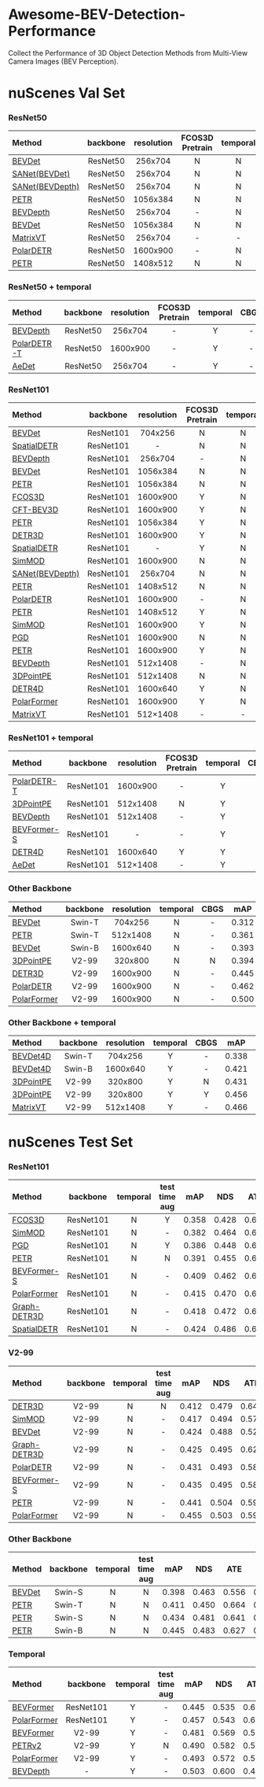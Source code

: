 # Awesome-BEV-Detection-Performance
Collect the Performance of 3D Object Detection Methods from Multi-View Camera Images (BEV Perception).

# nuScenes Val Set
### ResNet50
| Method | backbone | resolution | FCOS3D Pretrain | temporal | CBGS | mAP | NDS | ATE | ASE | AOE | AVE | AAE | 
| :----- | :-----:  |  :-----:   |    :---:        |   :---:  | :--: |:---:|:---:|:---:|:---:|:---:|:---:|:---:|
| [BEVDet](https://arxiv.org/pdf/2112.11790.pdf)     | ResNet50 | 256x704  | N | N | - | 0.298 | 0.379 | 0.725 | 0.279 | 0.589 | 0.860 | 0.245 |
| [SANet(BEVDet)](https://arxiv.org/pdf/2212.01231.pdf) | ResNet50 | 256x704 | N | N | N | 0.292 | 0.320 | 0.746 | 0.286 | 0.797 | 1.167 | 0.403 |
| [SANet(BEVDepth)](https://arxiv.org/pdf/2212.01231.pdf) | ResNet50 | 256x704 | N | N | N | 0.310 | 0.366 | 0.705 | 0.278 | 0.608 | 1.070 | 0.300 |
| [PETR](https://arxiv.org/pdf/2203.05625.pdf)       | ResNet50 | 1056x384 | N | N | Y | 0.313 | 0.381 | 0.768 | 0.278 | 0.564 | 0.923 | 0.225 |
| [BEVDepth](https://arxiv.org/pdf/2206.10092v1.pdf)   | ResNet50 | 256x704  | - | N | - | 0.315 | 0.367 | 0.702 | 0.271 | 0.621 | 1.042 | 0.315 |
| [BEVDet](https://arxiv.org/pdf/2112.11790.pdf)     | ResNet50 | 1056x384 | N | N | - | 0.318 | 0.389 | 0.718 | 0.272 | 0.553 | 0.897 | 0.258 |
| [MatrixVT](https://arxiv.org/pdf/2211.10593.pdf) | ResNet50 | 256x704 | - | - | - | 0.336 | 0.415 | 0.653 | 0.271 | 0.473 | 0.903 | 0.231 |
| [PolarDETR](https://arxiv.org/pdf/2206.10965.pdf)  | ResNet50 | 1600x900 | - | N | - | 0.338 | 0.409 | 0.768 | 0.284 | 0.443 | 0.883 | 0.221 |
| [PETR](https://arxiv.org/pdf/2203.05625.pdf)       | ResNet50 | 1408x512 | N | N | Y | 0.339 | 0.403 | 0.748 | 0.273 | 0.539 | 0.907 | 0.203 |


### ResNet50 + temporal
| Method | backbone | resolution | FCOS3D Pretrain | temporal | CBGS | mAP | NDS | ATE | ASE | AOE | AVE | AAE | 
| :------- | :-----:  |  :-----:   |    :---:        |   :---:  | :--: |:---:|:---:|:---:|:---:|:---:|:---:|:---:|
| [BEVDepth](https://arxiv.org/pdf/2206.10092v1.pdf)   | ResNet50 | 256x704  | - | Y | - | 0.351 | 0.475 | 0.639 | 0.267 | 0.479 | 0.428 | 0.198 |
| [PolarDETR-T](https://arxiv.org/pdf/2206.10965.pdf)  | ResNet50 | 1600x900 | - | Y | - | 0.354 | 0.458 | 0.748 | 0.277 | 0.432 | 0.539 | 0.197 |
| [AeDet](https://arxiv.org/pdf/2211.12501.pdf) | ResNet50 | 256x704 | - | Y | - | 0.387 | 0.501 | 0.598 | 0.276 | 0.461 | 0.392 | 0.196 |

### ResNet101
| Method | backbone | resolution | FCOS3D Pretrain | temporal | CBGS | mAP | NDS | ATE | ASE | AOE | AVE | AAE | 
| :------- | :-----:  |  :-----:   |    :---:        |   :---:  | :--: |:---:|:---:|:---:|:---:|:---:|:---:|:---:|
| [BEVDet](https://arxiv.org/pdf/2112.11790.pdf)  | ResNet101 | 704x256  | N | N | - | 0.302 | 0.381 | 0.722 | 0.269 | 0.543 | 0.900 | 0.269 |
| [SpatialDETR](https://markus-enzweiler.de/downloads/publications/ECCV2022-spatial_detr.pdf)|ResNet101|-        | N | N | N | 0.303 | 0.369 | 0.849 | 0.282 | 0.522 | 0.941 | 0.229 |
| [BEVDepth](https://arxiv.org/pdf/2206.10092v1.pdf)| ResNet101 | 256x704  | - | N | - | 0.320 | 0.381 | 0.682 | 0.272 | 0.562 | 0.997 | 0.284 | 
| [BEVDet](https://arxiv.org/pdf/2112.11790.pdf)  | ResNet101 | 1056x384 | N | N | - | 0.330 | 0.396 | 0.702 | 0.272 | 0.534 | 0.932 | 0.251 |
| [PETR](https://arxiv.org/pdf/2203.05625.pdf)    | ResNet101 | 1056x384 | N | N | Y | 0.333 | 0.399 | 0.735 | 0.275 | 0.559 | 0.899 | 0.205 |
| [FCOS3D](https://arxiv.org/pdf/2104.10956.pdf)  | ResNet101 | 1600x900 | Y | N | N | 0.343 | 0.415 | 0.725 | 0.263 | 0.422 | 1.292 | 0.153 |
| [CFT-BEV3D](https://arxiv.org/pdf/2210.17252.pdf) | ResNet101 | 1600x900 | Y | N | Y | 0.343 | 0.455 | 0.651 | 0.274 | 0.338 | 0.716 | 0.184 | 
| [PETR](https://arxiv.org/pdf/2203.05625.pdf)    | ResNet101 | 1056x384 | Y | N | Y | 0.347 | 0.423 | 0.736 | 0.269 | 0.448 | 0.844 | 0.202 |
| [DETR3D](https://proceedings.mlr.press/v164/wang22b.html)  | ResNet101 | 1600x900 | Y | N | Y | 0.349 | 0.434 | 0.716 | 0.268 | 0.379 | 0.842 | 0.200 |
| [SpatialDETR](https://markus-enzweiler.de/downloads/publications/ECCV2022-spatial_detr.pdf)|ResNet101|-        | Y | N | N | 0.351 | 0.425 | 0.772 | 0.274 | 0.395 | 0.847 | 0.217 |
| [SimMOD](https://arxiv.org/pdf/2208.10035.pdf)  | ResNet101 | 1600x900 | N | N | - | 0.351 | 0.435 | 0.717 | 0.267 | 0.388 | 0.849 | 0.187 |
| [SANet(BEVDepth)](https://arxiv.org/pdf/2212.01231.pdf) | ResNet101 | 256x704 | N | N | N | 0.351 | 0.482 | 0.618 | 0.271 | 0.434 | 0.426 | 0.192 |
| [PETR](https://arxiv.org/pdf/2203.05625.pdf)    | ResNet101 | 1408x512 | N | N | Y | 0.357 | 0.421 | 0.710 | 0.270 | 0.490 | 0.885 | 0.224 |
| [PolarDETR](https://arxiv.org/pdf/2206.10965.pdf) | ResNet101 | 1600x900 | - | N | - | 0.365 | 0.444 | 0.742 | 0.269 | 0.350 | 0.829 | 0.197 |
| [PETR](https://arxiv.org/pdf/2203.05625.pdf)    | ResNet101 | 1408x512 | Y | N | Y | 0.366 | 0.441 | 0.717 | 0.267 | 0.412 | 0.834 | 0.190 |
| [SimMOD](https://arxiv.org/pdf/2208.10035.pdf)  | ResNet101 | 1600x900 | Y | N | - | 0.366 | 0.455 | 0.698 | 0.264 | 0.340 | 0.784 | 0.197 |
| [PGD](https://arxiv.org/pdf/2107.14160.pdf)     | ResNet101 | 1600x900 | N | N | N | 0.369 | 0.428 | 0.683 | 0.260 | 0.439 | 1.268 | 0.185 |
| [PETR](https://arxiv.org/pdf/2203.05625.pdf)    | ResNet101 | 1600x900 | Y | N | Y | 0.370 | 0.442 | 0.711 | 0.267 | 0.383 | 0.865 | 0.201 |
| [BEVDepth](https://arxiv.org/pdf/2206.10092v1.pdf)| ResNet101 | 512x1408 | - | N | - | 0.376 | 0.408 | 0.659 | 0.267 | 0.543 | 1.059 | 0.335 |
| [3DPointPE](https://arxiv.org/pdf/2211.14710.pdf) | ResNet101 | 512x1408 | N | N | Y | 0.381 | 0.448 | 0.681 | 0.272 | 0.411 | 0.860 | 0.206 |
| [DETR4D](https://arxiv.org/pdf/2212.07849.pdf) | ResNet101 | 1600x640 | Y | N | N | 0.383 | 0.444 | 0.719 | 0.268 | 0.415 | 0.857 | 0.213 |
| [PolarFormer](https://arxiv.org/pdf/2206.15398.pdf)| ResNet101 | 1600x900 | Y | N | - | 0.396 | 0.458 | 0.700 | 0.269 | 0.375 | 0.839 | 0.245 |
| [MatrixVT](https://arxiv.org/pdf/2211.10593.pdf) | ResNet101 | 512×1408 | - | - | - | 0.396 | 0.467 | 0.577 | 0.261 | 0.397 | 0.870 | 0.207 |

### ResNet101 + temporal
| Method | backbone | resolution | FCOS3D Pretrain | temporal | CBGS | mAP | NDS | ATE | ASE | AOE | AVE | AAE | 
| :----- | :-----:  |  :-----:   |    :---:        |   :---:  | :--: |:---:|:---:|:---:|:---:|:---:|:---:|:---:|
| [PolarDETR-T](https://arxiv.org/pdf/2206.10965.pdf) | ResNet101 | 1600x900 | - | Y | - | 0.383 | 0.488 | 0.707 | 0.269 | 0.344 | 0.518 | 0.196 |
| [3DPointPE](https://arxiv.org/pdf/2211.14710.pdf) | ResNet101 | 512x1408 | N | Y | N | 0.409 | 0.526 | 0.632 | 0.281 | 0.345 | 0.342 | 0.184 |
| [BEVDepth](https://arxiv.org/pdf/2206.10092v1.pdf)   | ResNet101 | 512x1408 | - | Y | - | 0.412 | 0.535 | 0.565 | 0.266 | 0.358 | 0.331 | 0.190 |
| [BEVFormer-S](https://arxiv.org/abs/2203.17270)| ResNet101 | -        | - | Y | - | 0.416 | 0.517 | 0.673 | 0.274 | 0.372 | 0.394 | 0.198 |
| [DETR4D](https://arxiv.org/pdf/2212.07849.pdf) | ResNet101 | 1600x640 | Y | Y | N | 0.422 | 0.509 | 0.688 | 0.269 | 0.388 | 0.496 | 0.184 |
| [AeDet](https://arxiv.org/pdf/2211.12501.pdf) | ResNet101 | 512×1408 | - | Y | - | 0.449 | 0.561 | 0.501 | 0.262 | 0.347 | 0.330 | 0.194 |


### Other Backbone
| Method | backbone | resolution | temporal | CBGS | mAP | NDS | ATE | ASE | AOE | AVE | AAE | 
| :------- |:-----:| :-----:  |  :-----: |:----:|:---:|:---:|:---:|:---:|:---:|:---:|:---:|
| [BEVDet](https://arxiv.org/pdf/2112.11790.pdf)     | Swin-T | 704x256  | N | - | 0.312 | 0.392 | 0.691 | 0.272 | 0.523 | 0.909 | 0.247 |
| [PETR](https://arxiv.org/pdf/2203.05625.pdf)       | Swin-T | 512x1408 | N | - | 0.361 | 0.431 | 0.732 | 0.273 | 0.497 | 0.808 | 0.185 |
| [BEVDet](https://arxiv.org/pdf/2112.11790.pdf)     | Swin-B | 1600x640 | N | - | 0.393 | 0.472 | 0.608 | 0.259 | 0.366 | 0.822 | 0.191 |
| [3DPointPE](https://arxiv.org/pdf/2211.14710.pdf) | V2-99 | 320x800 | N | N | 0.394 | 0.434 | 0.706 | 0.273 | 0.522 | 0.848 | 0.240 |
| [DETR3D](https://proceedings.mlr.press/v164/wang22b.html) | V2-99 | 1600x900 | N | - | 0.445 | 0.509 | 0.687 | 0.261 | 0.271 | 0.727 | 0.191 |
| [PolarDETR](https://arxiv.org/pdf/2206.10965.pdf)  | V2-99  | 1600x900 | N | - | 0.462 | 0.532 | 0.628 | 0.262 | 0.263 | 0.658 | 0.180 |
| [PolarFormer](https://arxiv.org/pdf/2206.15398.pdf)| V2-99  | 1600x900 | N | - | 0.500 | 0.562 | 0.583 | 0.262 | 0.247 | 0.601 | 0.193 |

### Other Backbone + temporal
| Method | backbone | resolution | temporal | CBGS | mAP | NDS | ATE | ASE | AOE | AVE | AAE | 
| :------- |:-----:| :-----:  |  :-----: |:----:|:---:|:---:|:---:|:---:|:---:|:---:|:---:|
| [BEVDet4D](https://arxiv.org/abs/2203.17054)   | Swin-T | 704x256  | Y | - | 0.338 | 0.476 | 0.672 | 0.274 | 0.460 | 0.337 | 0.185 |
| [BEVDet4D](https://arxiv.org/abs/2203.17054)   | Swin-B | 1600x640 | Y | - | 0.421 | 0.545 | 0.579 | 0.258 | 0.329 | 0.301 | 0.191 |
| [3DPointPE](https://arxiv.org/pdf/2211.14710.pdf) | V2-99 | 320x800 | Y | N | 0.431 | 0.517 | 0.681 | 0.271 | 0.408 | 0.421 | 0.203 |
| [3DPointPE](https://arxiv.org/pdf/2211.14710.pdf) | V2-99 | 320x800 | Y | Y | 0.456 | 0.626 | 0.265 | 0.340 | 0.363 | 0.177 | 0.551 |
| [MatrixVT](https://arxiv.org/pdf/2211.10593.pdf) | V2-99 | 512x1408 | Y | - | 0.466 | 0.562 | 0.535 | 0.260 | 0.380 | 0.342 | 0.198 |



# nuScenes Test Set
### ResNet101 
| Method | backbone | temporal | test time aug | mAP | NDS | ATE | ASE | AOE | AVE | AAE | 
| :------- | :-----:  |  :----:  |     :-----:   |:---:|:---:|:---:|:---:|:---:|:---:|:---:|
| [FCOS3D](https://arxiv.org/pdf/2104.10956.pdf)      | ResNet101 | N | Y | 0.358 | 0.428 | 0.690 | 0.249 | 0.452 | 1.434 | 0.124 |
| [SimMOD](https://arxiv.org/pdf/2208.10035.pdf)      | ResNet101 | N | - | 0.382 | 0.464 | 0.623 | 0.252 | 0.394 | 0.863 | 0.132 |
| [PGD](https://arxiv.org/pdf/2107.14160.pdf)         | ResNet101 | N | Y | 0.386 | 0.448 | 0.626 | 0.245 | 0.451 | 1.509 | 0.127 |
| [PETR](https://arxiv.org/pdf/2203.05625.pdf)        | ResNet101 | N | N | 0.391 | 0.455 | 0.647 | 0.251 | 0.433 | 0.933 | 0.143 |
| [BEVFormer-S](https://arxiv.org/abs/2203.17270) | ResNet101 | N | - | 0.409 | 0.462 | 0.650 | 0.261 | 0.439 | 0.925 | 0.147 |
| [PolarFormer](https://arxiv.org/pdf/2206.15398.pdf)| ResNet101  | N | - | 0.415 | 0.470 | 0.657 | 0.263 | 0.405 | 0.911 | 0.139 |
| [Graph-DETR3D](https://arxiv.org/abs/2204.11582)| ResNet101 | N | - | 0.418 | 0.472 | 0.668 | 0.250 | 0.440 | 0.876 | 0.139 |
| [SpatialDETR](https://markus-enzweiler.de/downloads/publications/ECCV2022-spatial_detr.pdf) | ResNet101 | N | - | 0.424 | 0.486 | 0.613 | 0.253 | 0.402 | 0.857 | 0.131 | 


### V2-99
| Method | backbone | temporal | test time aug | mAP | NDS | ATE | ASE | AOE | AVE | AAE | 
| :------- | :-----:  |  :----:  |     :-----:   |:---:|:---:|:---:|:---:|:---:|:---:|:---:|
| [DETR3D](https://proceedings.mlr.press/v164/wang22b.html)      | V2-99     | N | N | 0.412 | 0.479 | 0.641 | 0.255 | 0.394 | 0.845 | 0.133 |
| [SimMOD](https://arxiv.org/pdf/2208.10035.pdf)      | V2-99     | N | - | 0.417 | 0.494 | 0.570 | 0.248 | 0.387 | 0.813 | 0.126 |
| [BEVDet](https://arxiv.org/pdf/2112.11790.pdf)      | V2-99     | N | - | 0.424 | 0.488 | 0.524 | 0.242 | 0.373 | 0.950 | 0.148 |
| [Graph-DETR3D](https://arxiv.org/abs/2204.11582)| V2-99     | N | - | 0.425 | 0.495 | 0.621 | 0.251 | 0.386 | 0.790 | 0.128 |
| [PolarDETR](https://arxiv.org/abs/2206.10965)   | V2-99     | N | - | 0.431 | 0.493 | 0.588 | 0.253 | 0.408 | 0.845 | 0.129 |
| [BEVFormer-S](https://arxiv.org/abs/2203.17270) | V2-99     | N | - | 0.435 | 0.495 | 0.589 | 0.254 | 0.402 | 0.842 | 0.131 |
| [PETR](https://arxiv.org/pdf/2203.05625.pdf)        | V2-99     | N | - | 0.441 | 0.504 | 0.593 | 0.249 | 0.383 | 0.808 | 0.132 |
| [PolarFormer](https://arxiv.org/pdf/2206.15398.pdf)| V2-99  | N | - | 0.455 | 0.503 | 0.592 | 0.258 | 0.389 | 0.870 | 0.132 |

### Other Backbone
| Method | backbone | temporal | test time aug | mAP | NDS | ATE | ASE | AOE | AVE | AAE | 
| :------- | :-----:  |  :----:  |     :-----:   |:---:|:---:|:---:|:---:|:---:|:---:|:---:|
| [BEVDet](https://arxiv.org/pdf/2112.11790.pdf)      | Swin-S    | N | N | 0.398 | 0.463 | 0.556 | 0.239 | 0.414 | 1.010 | 0.153 |
| [PETR](https://arxiv.org/pdf/2203.05625.pdf)        | Swin-T    | N | N | 0.411 | 0.450 | 0.664 | 0.256 | 0.522 | 0.971 | 0.137 |
| [PETR](https://arxiv.org/pdf/2203.05625.pdf)        | Swin-S    | N | N | 0.434 | 0.481 | 0.641 | 0.248 | 0.437 | 0.894 | 0.143 |
| [PETR](https://arxiv.org/pdf/2203.05625.pdf)        | Swin-B    | N | N | 0.445 | 0.483 | 0.627 | 0.249 | 0.449 | 0.927 | 0.141 |

### Temporal
| Method | backbone | temporal | test time aug | mAP | NDS | ATE | ASE | AOE | AVE | AAE | 
| :------- | :-----:  |  :----:  |     :-----:   |:---:|:---:|:---:|:---:|:---:|:---:|:---:|
| [BEVFormer](https://arxiv.org/abs/2203.17270)   | ResNet101 | Y | - | 0.445 | 0.535 | 0.631 | 0.257 | 0.405 | 0.435 | 0.143 |
| [PolarFormer](https://arxiv.org/pdf/2206.15398.pdf)| ResNet101  | Y | - | 0.457 | 0.543 | 0.612 | 0.257 | 0.392 | 0.467 | 0.129 | 
| [BEVFormer](https://arxiv.org/abs/2203.17270)   | V2-99     | Y | - | 0.481 | 0.569 | 0.582 | 0.256 | 0.375 | 0.378 | 0.126 |
| [PETRv2](https://arxiv.org/pdf/2206.01256.pdf) | V2-99 | Y | N | 0.490 | 0.582 | 0.561 | 0.243 | 0.361 | 0.343 | 0.120 |
| [PolarFormer](https://arxiv.org/pdf/2206.15398.pdf)| V2-99  | Y | - | 0.493 | 0.572 | 0.556 | 0.256 | 0.364 | 0.440 | 0.127 |  
| [BEVDepth](https://arxiv.org/pdf/2206.10092v1.pdf)    | -         | Y | - | 0.503 | 0.600 | 0.445 | 0.245 | 0.378 | 0.320 | 0.126 |


  

   
